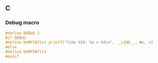 ## C

### Debug macro

```c
#define DEBUG 1
#if DEBUG
#define DUMPINT(x) printf("line %3d: %s = %d\n", __LINE__, #x, x)
#else
#define DUMPINT(x)
#endif
```
